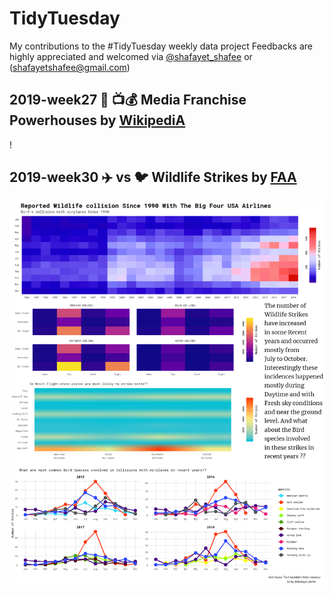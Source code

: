 # TidyTuesday
My contributions to the #TidyTuesday weekly data project
Feedbacks are highly appreciated and welcomed via [@shafayet_shafee](https://twitter.com/shafayet_shafee) or (shafayetshafee@gmail.com)

## 2019-week27 :movie_camera: :tv::moneybag: Media Franchise Powerhouses by [WikipediA](https://en.wikipedia.org/wiki/List_of_highest-grossing_media_franchises)
!
## 2019-week30 :airplane: vs :bird: Wildlife Strikes by [FAA](https://wildlife.faa.gov/)
![](https://github.com/shafayetShafee/TidyTuesday/blob/master/Plots/wildlife_strikes-01.png)
